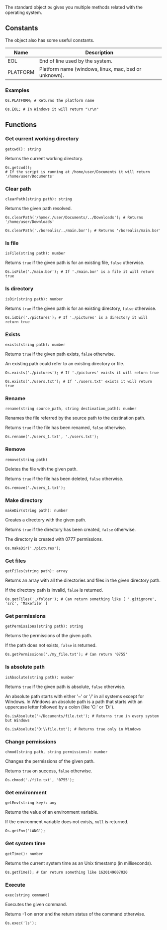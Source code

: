 The standard object `Os` gives you multiple methods related with the operating system.

## Constants

The object also has some useful constants.

| Name     | Description                                          |
|----------|------------------------------------------------------|
| EOL      | End of line used by the system.                      |
| PLATFORM | Platform name (windows, linux, mac, bsd or unknown). |

### Examples

```borealis
Os.PLATFORM; # Returns the platform name
```

```borealis
Os.EOL; # In Windows it will return "\r\n"
```

## Functions

### Get current working directory

`getcwd(): string`

Returns the current working directory.

```borealis
Os.getcwd();
# If the script is running at /home/user/Documents it will return '/home/user/Documents'
```

### Clear path

`clearPath(string path): string`

Returns the given path resolved.

```borealis
Os.clearPath('/home/./user/Documents/../Downloads'); # Returns '/home/user/Downloads'
```

```borealis
Os.clearPath('./borealis/../main.bor'); # Returns '/borealis/main.bor'
```

### Is file

`isFile(string path): number`

Returns `true` if the given path is for an existing file, `false` otherwise.

```borealis
Os.isFile('./main.bor'); # If './main.bor' is a file it will return true
```

### Is directory

`isDir(string path): number`

Returns `true` if the given path is for an existing directory, `false` otherwise.

```borealis
Os.isDir('./pictures'); # If './pictures' is a directory it will return true
```

### Exists

`exists(string path): number`

Returns `true` if the given path exists, `false` otherwise.

An existing path could refer to an existing directory or file.

```borealis
Os.exists('./pictures'); # If './pictures' exists it will return true
```

```borealis
Os.exists('./users.txt'); # If './users.txt' exists it will return true
```

### Rename

`rename(string source_path, string destination_path): number`

Renames the file referred by the source path to the destination path.

Returns `true` if the file has been renamed, `false` otherwise.

```borealis
Os.rename('./users_1.txt', './users.txt');
```

### Remove

`remove(string path)`

Deletes the file with the given path.

Returns `true` if the file has been deleted, `false` otherwise.

```borealis
Os.remove('./users_1.txt');
```

### Make directory

`makeDir(string path): number`

Creates a directory with the given path.

Returns `true` if the directory has been created, `false` otherwise.

The directory is created with 0777 permissions.

```borealis
Os.makeDir('./pictures');
```

### Get files

`getFiles(string path): array`

Returns an array with all the directories and files in the given directory path.

If the directory path is invalid, `false` is returned.

```borealis
Os.getFiles('./folder'); # Can return something like [ '.gitignore', 'src', 'Makefile' ]
```

### Get permissions

`getPermissions(string path): string`

Returns the permissions of the given path.

If the path does not exists, `false` is returned.

```borealis
Os.getPermissions('./my_file.txt'); # Can return '0755'
```

### Is absolute path

`isAbsolute(string path): number`

Returns `true` if the given path is absolute, `false` otherwise.

An absolute path starts with either '~' or '/' in all systems except for Windows. In Windows an absolute path is a path that starts with an uppercase letter followed by a colon (like 'C:' or 'D:').

```borealis
Os.isAbsolute('~/Documents/file.txt'); # Returns true in every system but Windows
```

```borealis
Os.isAbsolute('D:\\file.txt'); # Returns true only in Windows
```

### Change permissions

`chmod(string path, string permissions): number`

Changes the permissions of the given path.

Returns `true` on success, `false` otherwise.

```borealis
Os.chmod('./file.txt', '0755');
```

### Get environment

`getEnv(string key): any`

Returns the value of an environment variable.

If the environment variable does not exists, `null` is returned.

```borealis
Os.getEnv('LANG');
```

### Get system time

`getTime(): number`

Returns the current system time as an Unix timestamp (in milliseconds).

```borealis
Os.getTime(); # Can return something like 1620149607020
```

### Execute

`exec(string command)`

Executes the given command.

Returns -1 on error and the return status of the command otherwise.

```borealis
Os.exec('ls');
```
